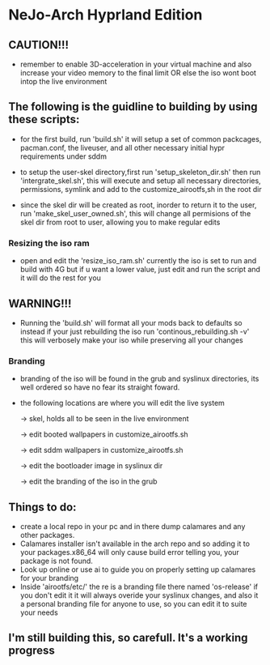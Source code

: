# NeJo-Arch Hyprland Edition 

## CAUTION!!!
- remember to enable 3D-acceleration in your virtual machine and also increase your video memory to the final limit OR else the iso wont boot intop the live environment


## The following is the guidline to building by using these scripts:

- for the first build, run 'build.sh' it will setup a set of common packcages, pacman.conf, the liveuser, and all other necessary initial hypr requirements under sddm

- to setup the user-skel directory,first run 'setup_skeleton_dir.sh' then run 'intergrate_skel.sh', this will execute and setup all necessary directories, permissions, symlink and add to the customize_airootfs,sh in the root dir

- since the skel dir will be created as root, inorder to return it to the user, run 'make_skel_user_owned.sh', this will change all permisions of the skel dir from root to user, allowing you to make regular edits



### Resizing the iso ram
- open and edit the 'resize_iso_ram.sh' currently the iso is set to run and build with 4G but if u want a lower value, just edit and run the script and it will do the rest for you

## WARNING!!!
- Running the 'build.sh' will format all your mods back to defaults so instead if your just rebuilding the iso run 'continous_rebuilding.sh -v' this will verbosely make your iso while preserving all your changes

### Branding
- branding of the iso will be found in the grub and syslinux directories, its well ordered so have no fear its straight foward.

- the following locations are where you will edit the live system

	-> skel, holds all to be seen in the live environment

	-> edit booted wallpapers in customize_airootfs.sh

	-> edit sddm wallpapers in customize_airootfs.sh

	-> edit the bootloader image in syslinux dir

	-> edit the branding of the iso in the grub

## Things to do:
- create a local repo in your pc and in there dump calamares and any other packages. 
- Calamares installer isn't available in the arch repo and so adding it to your packages.x86_64 will only cause build error telling you, your package is not found.
- Look up online or use ai to guide you on properly setting up calamares for your branding
- Inside 'airootfs/etc/' the re is a branding file there named 'os-release' if you don't edit it it will always overide your syslinux changes, and also it a personal branding file for anyone to use, so you can edit it to suite your needs

## I'm still building this, so carefull. It's a working progress
